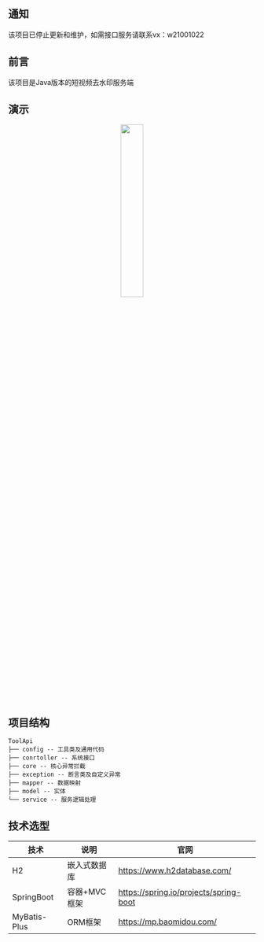 ## 通知
该项目已停止更新和维护，如需接口服务请联系vx：w21001022
## 前言
该项目是Java版本的短视频去水印服务端
## 演示

<p align=center><img width='30%' src="https://kodo.xtyu.top/remove-watermark/code.png"/>
<p/>

## 项目结构

```
ToolApi
├── config -- 工具类及通用代码
├── conrtoller -- 系统接口
├── core -- 核心异常拦截
├── exception -- 断言类及自定义异常
├── mapper -- 数据映射
├── model -- 实体
└── service -- 服务逻辑处理
```
## 技术选型
技术 | 说明 | 官网
--------- | ------------- | -------------
H2 | 嵌入式数据库 | https://www.h2database.com/
SpringBoot| 容器+MVC框架 | https://spring.io/projects/spring-boot
MyBatis-Plus | ORM框架 | https://mp.baomidou.com/
